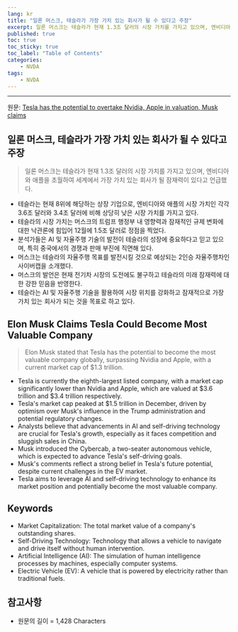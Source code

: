 ```yaml
---
lang: kr
title: "일론 머스크, 테슬라가 가장 가치 있는 회사가 될 수 있다고 주장"
excerpt: 일론 머스크는 테슬라가 현재 1.3조 달러의 시장 가치를 가지고 있으며, 엔비디아와 애플을 초월하여 세계에서 가장 가치 있는 회사가 될 잠재력이 있다고 언급했다.
published: true
toc: true
toc_sticky: true
toc_label: "Table of Contents"
categories:
    - NVDA
tags:
    - NVDA
---
```


---

  원문: [Tesla has the potential to overtake Nvidia, Apple in valuation, Musk claims](https://www.investing.com/news/stock-market-news/tesla-has-the-potential-to-overtake-nvidia-apple-in-valuation-musk-claims-3828605)

## 일론 머스크, 테슬라가 가장 가치 있는 회사가 될 수 있다고 주장

> 일론 머스크는 테슬라가 현재 1.3조 달러의 시장 가치를 가지고 있으며, 엔비디아와 애플을 초월하여 세계에서 가장 가치 있는 회사가 될 잠재력이 있다고 언급했다.


- 테슬라는 현재 8위에 해당하는 상장 기업으로, 엔비디아와 애플의 시장 가치인 각각 3.6조 달러와 3.4조 달러에 비해 상당히 낮은 시장 가치를 가지고 있다.
- 테슬라의 시장 가치는 머스크의 트럼프 행정부 내 영향력과 잠재적인 규제 변화에 대한 낙관론에 힘입어 12월에 1.5조 달러로 정점을 찍었다.
- 분석가들은 AI 및 자율주행 기술의 발전이 테슬라의 성장에 중요하다고 믿고 있으며, 특히 중국에서의 경쟁과 판매 부진에 직면해 있다.
- 머스크는 테슬라의 자율주행 목표를 발전시킬 것으로 예상되는 2인승 자율주행차인 사이버캡을 소개했다.
- 머스크의 발언은 현재 전기차 시장의 도전에도 불구하고 테슬라의 미래 잠재력에 대한 강한 믿음을 반영한다.
- 테슬라는 AI 및 자율주행 기술을 활용하여 시장 위치를 강화하고 잠재적으로 가장 가치 있는 회사가 되는 것을 목표로 하고 있다.

## Elon Musk Claims Tesla Could Become Most Valuable Company

> Elon Musk stated that Tesla has the potential to become the most valuable company globally, surpassing Nvidia and Apple, with a current market cap of $1.3 trillion.


- Tesla is currently the eighth-largest listed company, with a market cap significantly lower than Nvidia and Apple, which are valued at $3.6 trillion and $3.4 trillion respectively.
- Tesla's market cap peaked at $1.5 trillion in December, driven by optimism over Musk's influence in the Trump administration and potential regulatory changes.
- Analysts believe that advancements in AI and self-driving technology are crucial for Tesla's growth, especially as it faces competition and sluggish sales in China.
- Musk introduced the Cybercab, a two-seater autonomous vehicle, which is expected to advance Tesla's self-driving goals.
- Musk's comments reflect a strong belief in Tesla's future potential, despite current challenges in the EV market.
- Tesla aims to leverage AI and self-driving technology to enhance its market position and potentially become the most valuable company.

## Keywords

- Market Capitalization: The total market value of a company's outstanding shares.
- Self-Driving Technology: Technology that allows a vehicle to navigate and drive itself without human intervention.
- Artificial Intelligence (AI): The simulation of human intelligence processes by machines, especially computer systems.
- Electric Vehicle (EV): A vehicle that is powered by electricity rather than traditional fuels.

## 참고사항

- 원문의 길이 = 1,428 Characters


